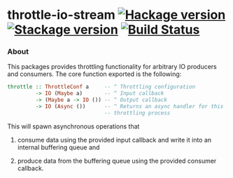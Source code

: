 # throttle-io-stream [![Hackage version](https://img.shields.io/hackage/v/throttle-io-stream.svg?label=Hackage)](https://hackage.haskell.org/package/throttle-io-stream) [![Stackage version](https://www.stackage.org/package/throttle-io-stream/badge/lts?label=Stackage)](https://www.stackage.org/package/throttle-io-stream) [![Build Status](https://travis-ci.org/mtesseract/throttle-io-stream.svg?branch=master)](https://travis-ci.org/mtesseract/throttle-io-stream)

### About

This packages provides throttling functionality for arbitrary IO
producers and consumers. The core function exported is the following:

```haskell
throttle :: ThrottleConf a     -- ^ Throttling configuration
         -> IO (Maybe a)       -- ^ Input callback
         -> (Maybe a -> IO ()) -- ^ Output callback
         -> IO (Async ())      -- ^ Returns an async handler for this
                               -- throttling process
```

This will spawn asynchronous operations that

1. consume data using the provided input callback and write it into an
  internal buffering queue and

1. produce data from the buffering queue using the provided consumer
   callback.
